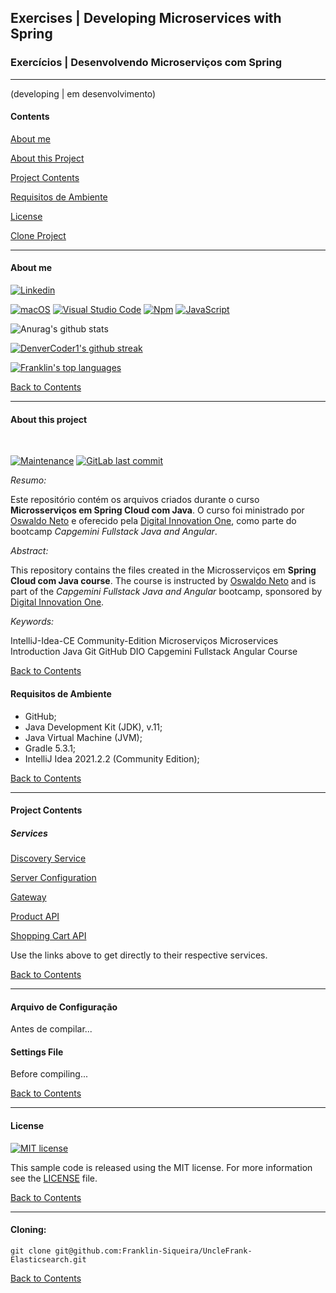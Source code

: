 ## Exercises | Developing Microservices with Spring

### Exercícios | Desenvolvendo Microserviços com Spring

---

(developing | em desenvolvimento)


#### Contents

[About me](#about-me)

[About this Project](#about-this-project)

[Project Contents](#project-contents)

[Requisitos de Ambiente](#requisitos-de-ambiente)

[License](#license)

[Clone Project](#cloning)


---
#### **About me**

[![Linkedin](https://i.stack.imgur.com/gVE0j.png)](https://www.linkedin.com/in/franklin-c-siqueira)


[![macOS](https://svgshare.com/i/ZjP.svg)](https://svgshare.com/i/ZjP.svg) [![Visual Studio Code](https://img.shields.io/badge/--007ACC?logo=visual%20studio%20code&logoColor=ffffff)](https://code.visualstudio.com/)  [![Npm](https://badgen.net/badge/icon/npm?icon=npm&label)](https://npmjs.com/)
[![JavaScript](https://img.shields.io/badge/--F7DF1E?logo=javascript&logoColor=000)](https://www.javascript.com/)

![Anurag's github stats](https://github-readme-stats.vercel.app/api?username=Franklin-Siqueira&theme=blue-green)

[![DenverCoder1's github streak](https://github-readme-streak-stats.herokuapp.com/?user=Franklin-Siqueira&theme=blue-green)](https://github.com/DenverCoder1/github-readme-streak-stats)

[![Franklin's top languages](https://github-readme-stats.vercel.app/api/top-langs/?username=Franklin-Siqueira&theme=blue-green)](https://github.com/anuraghazra/github-readme-stats)

[Back to Contents](#contents)

---

#### **About this project**
<br/>

[![Maintenance](https://img.shields.io/badge/Maintained%3F-yes-green.svg)](https://github.com/Franklin-Siqueira/UncleFrank-Elasticsearch/graphs/commit-activity) [![GitLab last commit](https://badgen.net/github/last-commit/Franklin-Siqueira/UncleFrank-Elasticsearch/)](https://github.com/Franklin-Siqueira/UncleFrank-Elasticsearch/-/commits)

*_Resumo:_*

Este repositório contém os arquivos criados durante o curso **Microsserviços em Spring Cloud com Java**. O curso foi ministrado por [Oswaldo Neto](https://github.com/oswaldoneto) e oferecido pela [Digital Innovation One](https://digitalinnovation.one/sign-in), como parte do bootcamp *_Capgemini Fullstack Java and Angular_*.

*_Abstract:_*

This repository contains the files created in the Microsserviços em **Spring Cloud com Java course**. The course is instructed by [Oswaldo Neto](https://github.com/oswaldoneto) and is part of the *_Capgemini Fullstack Java and Angular_* bootcamp, sponsored by [Digital Innovation One](https://digitalinnovation.one/sign-in).

*_Keywords:_*

IntelliJ-Idea-CE Community-Edition Microserviços Microservices Introduction Java Git GitHub DIO Capgemini Fullstack Angular Course

[Back to Contents](#contents)

#### Requisitos de Ambiente

- GitHub;
- Java Development Kit (JDK), v.11;
- Java Virtual Machine (JVM);
- Gradle 5.3.1;
- IntelliJ Idea 2021.2.2 (Community Edition);

[Back to Contents](#contents)

---

#### Project Contents

##### Services

[Discovery Service](https://github.com/Franklin-Siqueira/UncleFrank-Elasticsearch/tree/master/DiscoveryService)

[Server Configuration](https://github.com/Franklin-Siqueira/UncleFrank-Elasticsearch/tree/master/ConfigServer)

[Gateway](https://github.com/Franklin-Siqueira/UncleFrank-Elasticsearch/tree/master/Gateway)

[Product API](https://github.com/Franklin-Siqueira/UncleFrank-Elasticsearch/tree/master/Product-API-ES)

[Shopping Cart API](https://github.com/Franklin-Siqueira/UncleFrank-Elasticsearch/tree/master/ShoppingCart)

Use the links above to get directly to their respective services.

[Back to Contents](#contents)

---
#### Arquivo de Configuração

Antes de compilar...

#### Settings File

Before compiling...

[Back to Contents](#contents)

---
#### **License**

[![MIT license](https://img.shields.io/badge/License-MIT-blue.svg)](../master/LICENSE.md)


This sample code is released using the MIT license. For more information see the [LICENSE](../master/LICENSE.md) file.

[Back to Contents](#contents)

---
#### Cloning:

```shell
git clone git@github.com:Franklin-Siqueira/UncleFrank-Elasticsearch.git
```

[Back to Contents](#contents)

[repoLicense]: https://github.com/Franklin-Siqueira/UncleFrank-JDBC/blob/master/LICENSE.md
[repoName]: https://github.com/Franklin-Siqueira/UncleFrank-JDBC/blob/master/LICENSE.md
[repoNameShort]: https://github.com/Franklin-Siqueira/UncleFrank-JDBC